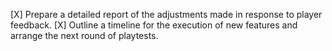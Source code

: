 [X] Prepare a detailed report of the adjustments made in response to player feedback.
[X] Outline a timeline for the execution of new features and arrange the next round of playtests.